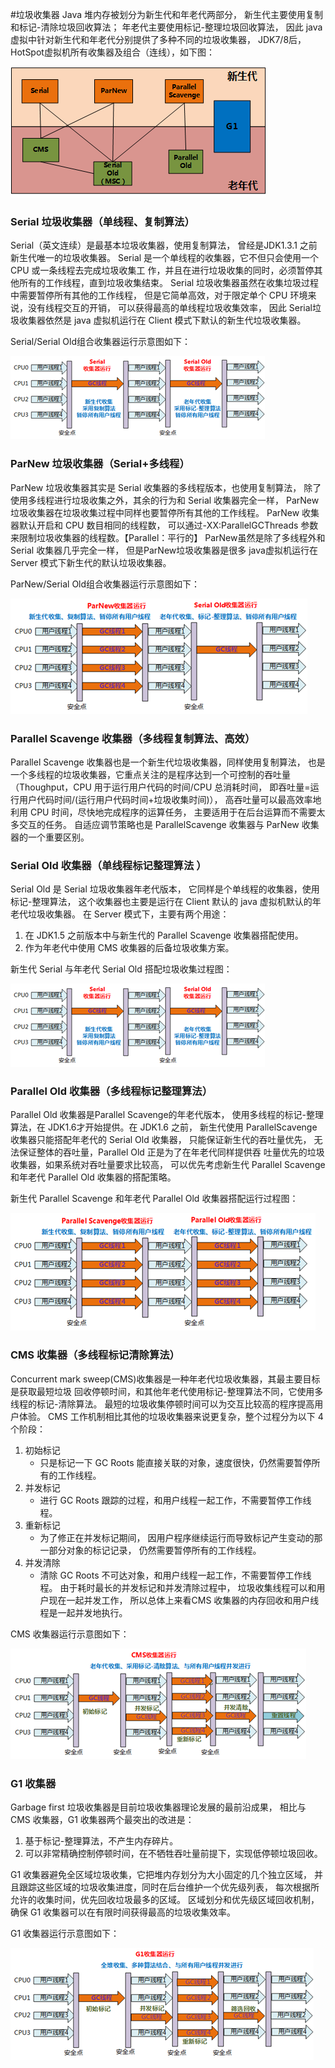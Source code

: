 #垃圾收集器 
Java 堆内存被划分为新生代和年老代两部分，
新生代主要使用复制和标记-清除垃圾回收算法；
年老代主要使用标记-整理垃圾回收算法，
因此 java 虚拟中针对新生代和年老代分别提供了多种不同的垃圾收集器，
JDK7/8后，HotSpot虚拟机所有收集器及组合（连线），如下图：

![垃圾收集器](../../../img/jvm/gc/ljsjq.png) <br/>


### <div id="Serial">Serial 垃圾收集器（单线程、复制算法）</div>
Serial（英文连续）是最基本垃圾收集器，使用复制算法，
曾经是JDK1.3.1 之前新生代唯一的垃圾收集器。
Serial 是一个单线程的收集器，它不但只会使用一个 CPU 或一条线程去完成垃圾收集工
作，并且在进行垃圾收集的同时，必须暂停其他所有的工作线程，直到垃圾收集结束。
Serial 垃圾收集器虽然在收集垃圾过程中需要暂停所有其他的工作线程，
但是它简单高效，对于限定单个 CPU 环境来说，没有线程交互的开销，
可以获得最高的单线程垃圾收集效率，
因此 Serial垃圾收集器依然是 java 虚拟机运行在 Client 模式下默认的新生代垃圾收集器。

Serial/Serial Old组合收集器运行示意图如下：

![Serial](../../../img/jvm/gc/serial.png) <br/>


### <div id="ParNew">ParNew 垃圾收集器（Serial+多线程）</div>
ParNew 垃圾收集器其实是 Serial 收集器的多线程版本，也使用复制算法，
除了使用多线程进行垃圾收集之外，其余的行为和 Serial 收集器完全一样，
ParNew 垃圾收集器在垃圾收集过程中同样也要暂停所有其他的工作线程。
ParNew 收集器默认开启和 CPU 数目相同的线程数，
可以通过-XX:ParallelGCThreads 参数来限制垃圾收集器的线程数。【Parallel：平行的】
ParNew虽然是除了多线程外和Serial 收集器几乎完全一样，
但是ParNew垃圾收集器是很多 java虚拟机运行在 Server 模式下新生代的默认垃圾收集器。

ParNew/Serial Old组合收集器运行示意图如下：

![ParNew](../../../img/jvm/gc/parNew.png) <br/>

### <div id="Parallel-Scavenge">Parallel Scavenge 收集器（多线程复制算法、高效）</div>
Parallel Scavenge 收集器也是一个新生代垃圾收集器，同样使用复制算法，
也是一个多线程的垃圾收集器，它重点关注的是程序达到一个可控制的吞吐量
（Thoughput，CPU 用于运行用户代码的时间/CPU 总消耗时间，
即吞吐量=运行用户代码时间/(运行用户代码时间+垃圾收集时间)），
高吞吐量可以最高效率地利用 CPU 时间，尽快地完成程序的运算任务，
主要适用于在后台运算而不需要太多交互的任务。
自适应调节策略也是 ParallelScavenge 收集器与 ParNew 收集器的一个重要区别。


### <div id="Serial-Old">Serial Old 收集器（单线程标记整理算法 ）</div>
Serial Old 是 Serial 垃圾收集器年老代版本，
它同样是个单线程的收集器，使用标记-整理算法，
这个收集器也主要是运行在 Client 默认的 java 虚拟机默认的年老代垃圾收集器。 
在 Server 模式下，主要有两个用途：
1. 在 JDK1.5 之前版本中与新生代的 Parallel Scavenge 收集器搭配使用。
2. 作为年老代中使用 CMS 收集器的后备垃圾收集方案。

新生代 Serial 与年老代 Serial Old 搭配垃圾收集过程图：

![SerialOld](../../../img/jvm/gc/serialOld.png) <br/>

### <div id="Parallel-Old">Parallel Old 收集器（多线程标记整理算法）</div>
Parallel Old 收集器是Parallel Scavenge的年老代版本，
使用多线程的标记-整理算法，在 JDK1.6才开始提供。在 JDK1.6 之前，
新生代使用 ParallelScavenge 收集器只能搭配年老代的 Serial Old 收集器，
只能保证新生代的吞吐量优先，
无法保证整体的吞吐量，Parallel Old 正是为了在年老代同样提供吞
吐量优先的垃圾收集器，如果系统对吞吐量要求比较高，
可以优先考虑新生代 Parallel Scavenge和年老代 Parallel Old 收集器的搭配策略。

新生代 Parallel Scavenge 和年老代 Parallel Old 收集器搭配运行过程图：

![ParallelOld](../../../img/jvm/gc/parallelOld.png) <br/>

### <div id="CMS">CMS 收集器（多线程标记清除算法）</div>
Concurrent mark sweep(CMS)收集器是一种年老代垃圾收集器，其最主要目标是获取最短垃圾
回收停顿时间，和其他年老代使用标记-整理算法不同，它使用多线程的标记-清除算法。
最短的垃圾收集停顿时间可以为交互比较高的程序提高用户体验。
CMS 工作机制相比其他的垃圾收集器来说更复杂，整个过程分为以下 4 个阶段：

1. 初始标记
    - 只是标记一下 GC Roots 能直接关联的对象，速度很快，仍然需要暂停所有的工作线程。
2. 并发标记
    - 进行 GC Roots 跟踪的过程，和用户线程一起工作，不需要暂停工作线程。
3. 重新标记
    - 为了修正在并发标记期间，
    因用户程序继续运行而导致标记产生变动的那一部分对象的标记记录，
    仍然需要暂停所有的工作线程。
4. 并发清除
    - 清除 GC Roots 不可达对象，和用户线程一起工作，不需要暂停工作线程。
    由于耗时最长的并发标记和并发清除过程中，
    垃圾收集线程可以和用户现在一起并发工作，
    所以总体上来看CMS 收集器的内存回收和用户线程是一起并发地执行。

CMS 收集器运行示意图如下：

![CMS](../../../img/jvm/gc/cms.png) <br/>

### <div id="G1">G1 收集器</div>
Garbage first 垃圾收集器是目前垃圾收集器理论发展的最前沿成果，
相比与 CMS 收集器，G1 收集器两个最突出的改进是：
1. 基于标记-整理算法，不产生内存碎片。
2. 可以非常精确控制停顿时间，在不牺牲吞吐量前提下，实现低停顿垃圾回收。

G1 收集器避免全区域垃圾收集，它把堆内存划分为大小固定的几个独立区域，
并且跟踪这些区域的垃圾收集进度，同时在后台维护一个优先级列表，
每次根据所允许的收集时间，优先回收垃圾最多的区域。
区域划分和优先级区域回收机制，确保 G1 收集器可以在有限时间获得最高的垃圾收集效率。

G1 收集器运行示意图如下：

![G1](../../../img/jvm/gc/g1.png) <br/>




